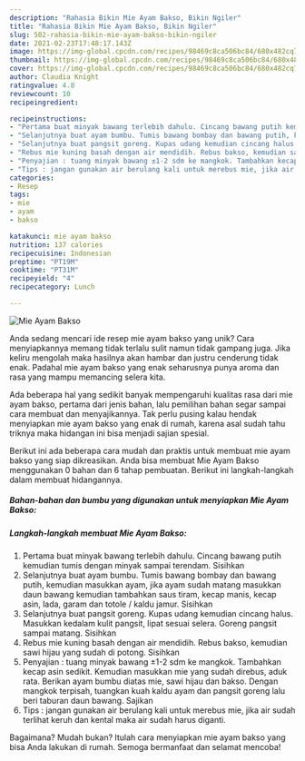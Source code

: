 ```yaml
---
description: "Rahasia Bikin Mie Ayam Bakso, Bikin Ngiler"
title: "Rahasia Bikin Mie Ayam Bakso, Bikin Ngiler"
slug: 502-rahasia-bikin-mie-ayam-bakso-bikin-ngiler
date: 2021-02-23T17:48:17.143Z
image: https://img-global.cpcdn.com/recipes/98469c8ca506bc84/680x482cq70/mie-ayam-bakso-foto-resep-utama.jpg
thumbnail: https://img-global.cpcdn.com/recipes/98469c8ca506bc84/680x482cq70/mie-ayam-bakso-foto-resep-utama.jpg
cover: https://img-global.cpcdn.com/recipes/98469c8ca506bc84/680x482cq70/mie-ayam-bakso-foto-resep-utama.jpg
author: Claudia Knight
ratingvalue: 4.8
reviewcount: 10
recipeingredient:

recipeinstructions:
- "Pertama buat minyak bawang terlebih dahulu. Cincang bawang putih kemudian tumis dengan minyak sampai terendam. Sisihkan"
- "Selanjutnya buat ayam bumbu. Tumis bawang bombay dan bawang putih, kemudian masukkan ayam, jika ayam sudah matang masukkan daun bawang kemudian tambahkan saus tiram, kecap manis, kecap asin, lada, garam dan totole / kaldu jamur. Sisihkan"
- "Selanjutnya buat pangsit goreng. Kupas udang kemudian cincang halus. Masukkan kedalam kulit pangsit, lipat sesuai selera. Goreng pangsit sampai matang. Sisihkan"
- "Rebus mie kuning basah dengan air mendidih. Rebus bakso, kemudian sawi hijau yang sudah di potong. Sisihkan"
- "Penyajian : tuang minyak bawang ±1-2 sdm ke mangkok. Tambahkan kecap asin sedikit. Kemudian masukkan mie yang sudah direbus, aduk rata. Berikan ayam bumbu diatas mie, sawi hijau dan bakso. Dengan mangkok terpisah, tuangkan kuah kaldu ayam dan pangsit goreng lalu beri taburan daun bawang. Sajikan"
- "Tips : jangan gunakan air berulang kali untuk merebus mie, jika air sudah terlihat keruh dan kental maka air sudah harus diganti."
categories:
- Resep
tags:
- mie
- ayam
- bakso

katakunci: mie ayam bakso 
nutrition: 137 calories
recipecuisine: Indonesian
preptime: "PT19M"
cooktime: "PT31M"
recipeyield: "4"
recipecategory: Lunch

---
```



![Mie Ayam Bakso](https://img-global.cpcdn.com/recipes/98469c8ca506bc84/680x482cq70/mie-ayam-bakso-foto-resep-utama.jpg)

Anda sedang mencari ide resep mie ayam bakso yang unik? Cara menyiapkannya memang tidak terlalu sulit namun tidak gampang juga. Jika keliru mengolah maka hasilnya akan hambar dan justru cenderung tidak enak. Padahal mie ayam bakso yang enak seharusnya punya aroma dan rasa yang mampu memancing selera kita.



Ada beberapa hal yang sedikit banyak mempengaruhi kualitas rasa dari mie ayam bakso, pertama dari jenis bahan, lalu pemilihan bahan segar sampai cara membuat dan menyajikannya. Tak perlu pusing kalau hendak menyiapkan mie ayam bakso yang enak di rumah, karena asal sudah tahu triknya maka hidangan ini bisa menjadi sajian spesial.


Berikut ini ada beberapa cara mudah dan praktis untuk membuat mie ayam bakso yang siap dikreasikan. Anda bisa membuat Mie Ayam Bakso menggunakan 0 bahan dan 6 tahap pembuatan. Berikut ini langkah-langkah dalam membuat hidangannya.

<!--inarticleads1-->

##### Bahan-bahan dan bumbu yang digunakan untuk menyiapkan Mie Ayam Bakso:





<!--inarticleads2-->

##### Langkah-langkah membuat Mie Ayam Bakso:

1. Pertama buat minyak bawang terlebih dahulu. Cincang bawang putih kemudian tumis dengan minyak sampai terendam. Sisihkan
1. Selanjutnya buat ayam bumbu. Tumis bawang bombay dan bawang putih, kemudian masukkan ayam, jika ayam sudah matang masukkan daun bawang kemudian tambahkan saus tiram, kecap manis, kecap asin, lada, garam dan totole / kaldu jamur. Sisihkan
1. Selanjutnya buat pangsit goreng. Kupas udang kemudian cincang halus. Masukkan kedalam kulit pangsit, lipat sesuai selera. Goreng pangsit sampai matang. Sisihkan
1. Rebus mie kuning basah dengan air mendidih. Rebus bakso, kemudian sawi hijau yang sudah di potong. Sisihkan
1. Penyajian : tuang minyak bawang ±1-2 sdm ke mangkok. Tambahkan kecap asin sedikit. Kemudian masukkan mie yang sudah direbus, aduk rata. Berikan ayam bumbu diatas mie, sawi hijau dan bakso. Dengan mangkok terpisah, tuangkan kuah kaldu ayam dan pangsit goreng lalu beri taburan daun bawang. Sajikan
1. Tips : jangan gunakan air berulang kali untuk merebus mie, jika air sudah terlihat keruh dan kental maka air sudah harus diganti.




Bagaimana? Mudah bukan? Itulah cara menyiapkan mie ayam bakso yang bisa Anda lakukan di rumah. Semoga bermanfaat dan selamat mencoba!
